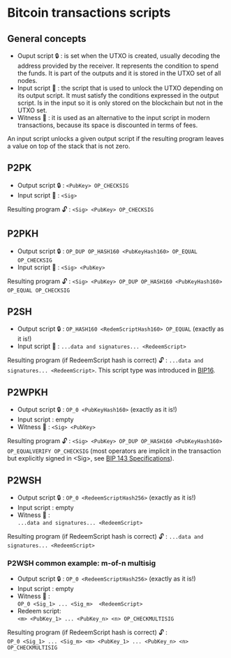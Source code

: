 # Bitcoin transactions scripts

## General concepts
- Ouput script :lock: : is set when the UTXO is created, usually decoding the address provided by the receiver. It represents the condition to spend the funds. It is part of the outputs and it is stored in the UTXO set of all nodes.
- Input script :key: : the script that is used to unlock the UTXO depending on its output script. It must satisfy the conditions expressed in the output script. Is in the input so it is only stored on the blockchain but not in the UTXO set. 
- Witness :key: : it is used as an alternative to the input script in modern transactions, because its space is discounted in terms of fees.

An input script unlocks a given output script if the resulting program leaves a value on top of the stack that is not zero.

## P2PK
- Output script :lock: : `<PubKey> OP_CHECKSIG`
- Input script :key: : `<Sig>`

Resulting program :unlock: : `<Sig> <PubKey> OP_CHECKSIG`

## P2PKH
- Output script :lock: : `OP_DUP OP_HASH160 <PubKeyHash160> OP_EQUAL OP_CHECKSIG`
- Input script :key: : `<Sig> <PubKey>`

Resulting program :unlock: : `<Sig> <PubKey> OP_DUP OP_HASH160 <PubKeyHash160> OP_EQUAL OP_CHECKSIG`

## P2SH
- Output script :lock: : `OP_HASH160 <RedemScriptHash160> OP_EQUAL` (exactly as it is!)
- Input script :key: : `...data and signatures... <RedeemScript>`

Resulting program (if RedeemScript hash is correct) :unlock: : `...data and signatures... <RedeemScript>`. This script type was introduced in [BIP16](https://en.bitcoin.it/wiki/BIP_0016).

## P2WPKH
- Output script :lock: : `OP_0 <PubKeyHash160>` (exactly as it is!)
- Input script : empty
- Witness :key: : `<Sig> <PubKey>`

Resulting program :unlock: : `<Sig> <PubKey> OP_DUP OP_HASH160 <PubKeyHash160> OP_EQUALVERIFY OP_CHECKSIG` (most operators are implicit in the transaction but explicitly signed in \<Sig\>, see [BIP 143 Specifications](https://github.com/bitcoin/bips/blob/master/bip-0143.mediawiki#specification)).

## P2WSH
- Output script :lock: : `OP_0 <RedeemScriptHash256>` (exactly as it is!)
- Input script : empty
- Witness :key: : \
`...data and signatures... <RedeemScript>`

Resulting program (if RedeemScript hash is correct) :unlock: : `...data and signatures... <RedeemScript>`

### P2WSH common example: m-of-n multisig
- Output script :lock: : `OP_0 <RedeemScriptHash256>` (exactly as it is!)
- Input script : empty
- Witness :key: : \
`OP_0 <Sig_1> ... <Sig_m>  <RedeemScript>`
- Redeem script: \
`<m> <PubKey_1> ... <PubKey_n> <n> OP_CHECKMULTISIG`

Resulting program (if RedeemScript hash is correct) :unlock: : \
`OP_0 <Sig_1> ... <Sig_m> <m> <PubKey_1> ... <PubKey_n> <n> OP_CHECKMULTISIG`
